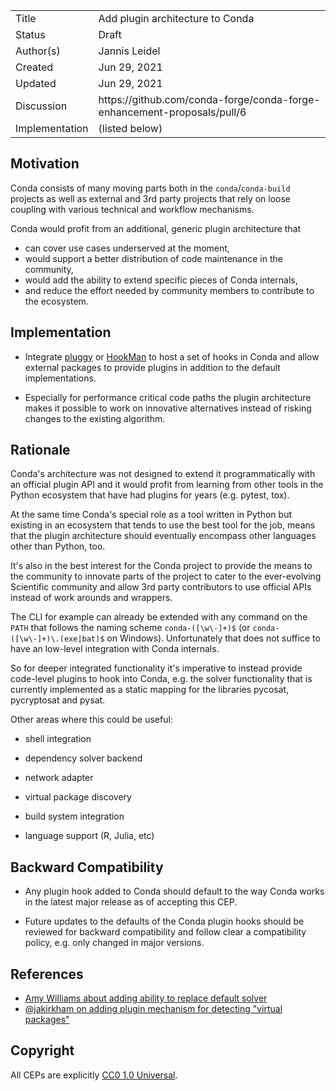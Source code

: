
<table>
<tr><td> Title </td><td> Add plugin architecture to Conda </td>
<tr><td> Status </td><td> Draft </td></tr>
<tr><td> Author(s) </td><td> Jannis Leidel <jleidel@anaconda.com></td></tr>
<tr><td> Created </td><td> Jun 29, 2021</td></tr>
<tr><td> Updated </td><td> Jun 29, 2021</td></tr>
<tr><td> Discussion </td><td> https://github.com/conda-forge/conda-forge-enhancement-proposals/pull/6 </td></tr>
<tr><td> Implementation </td><td> (listed below) </td></tr>
</table>

## Motivation

Conda consists of many moving parts both in the `conda`/`conda-build`
projects as well as external and 3rd party projects that rely
on loose coupling with various technical and workflow mechanisms.

Conda would profit from an additional, generic plugin architecture
that

* can cover use cases underserved at the moment,
* would support a better distribution of code maintenance in the community,
* would add the ability to extend specific pieces of Conda internals,
* and reduce the effort needed by community members to contribute to
  the ecosystem.

## Implementation

* Integrate [pluggy](https://pluggy.readthedocs.io/) or
  [HookMan](https://github.com/ESSS/hookman) to host a set of hooks
  in Conda and allow external packages to provide plugins
  in addition to the default implementations.

* Especially for performance critical code paths the plugin
  architecture makes it possible to work on innovative
  alternatives instead of risking changes to the existing
  algorithm.

## Rationale

Conda's architecture was not designed to extend it programmatically
with an official plugin API and it would profit from learning from
other tools in the Python ecosystem that have had plugins for years
(e.g. pytest, tox).

At the same time Conda's special role as a tool written in Python
but existing in an ecosystem that tends to use the best tool for the
job, means that the plugin architecture should eventually
encompass other languages other than Python, too.

It's also in the best interest for the Conda project to provide
the means to the community to innovate parts of the project
to cater to the ever-evolving Scientific community and allow 3rd
party contributors to use official APIs instead of work arounds
and wrappers.

The CLI for example can already be extended with any command on the
`PATH` that follows the naming scheme `conda-([\w\-]+)$`
(or `conda-([\w\-]+)\.(exe|bat)$` on Windows). Unfortunately that
does not suffice to have an low-level integration with Conda internals.

So for deeper integrated functionality it's imperative to instead
provide code-level plugins to hook into Conda, e.g. the solver
functionality that is currently implemented as a static mapping
for the libraries pycosat, pycryptosat and pysat.

Other areas where this could be useful:

* shell integration

* dependency solver backend

* network adapter

* virtual package discovery

* build system integration

* language support (R, Julia, etc)

## Backward Compatibility

* Any plugin hook added to Conda should default to the way Conda works in
  the latest major release as of accepting this CEP.

* Future updates to the defaults of the Conda plugin hooks should be
  reviewed for backward compatibility and follow clear a compatibility
  policy, e.g. only changed in major versions.

## References

* [Amy Williams about adding ability to replace default solver](https://github.com/conda/conda/issues/10271)
* [@jakirkham on adding plugin mechanism for detecting "virtual packages"](https://github.com/conda/conda/issues/10131)

## Copyright

All CEPs are explicitly [CC0 1.0 Universal](https://creativecommons.org/publicdomain/zero/1.0/).
